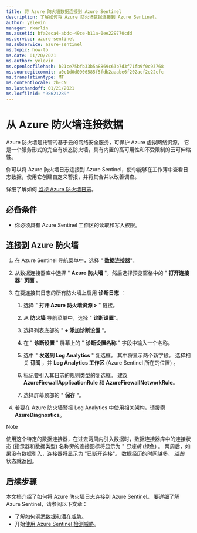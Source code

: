 ```yaml
---
title: 将 Azure 防火墙数据连接到 Azure Sentinel
description: 了解如何将 Azure 防火墙数据连接到 Azure Sentinel。
author: yelevin
manager: rkarlin
ms.assetid: bfa2eca4-abdc-49ce-b11a-0ee229770cdd
ms.service: azure-sentinel
ms.subservice: azure-sentinel
ms.topic: how-to
ms.date: 01/20/2021
ms.author: yelevin
ms.openlocfilehash: b21ce75bfb33b5a8869c63b7d3f71fb9f0c93768
ms.sourcegitcommit: a0c1d0d0906585f5fdb2aaabe6f202acf2e22cfc
ms.translationtype: MT
ms.contentlocale: zh-CN
ms.lasthandoff: 01/21/2021
ms.locfileid: "98621289"
---
```

# <a name="connect-data-from-azure-firewall"></a>从 Azure 防火墙连接数据

Azure 防火墙是托管的基于云的网络安全服务，可保护 Azure 虚拟网络资源。 它是一个服务形式的完全有状态防火墙，具有内置的高可用性和不受限制的云可伸缩性。 

你可以将 Azure 防火墙日志连接到 Azure Sentinel，使你能够在工作簿中查看日志数据，使用它创建自定义警报，并将其合并以改善调查。

详细了解如何 [监视 Azure 防火墙日志](../firewall/firewall-diagnostics.md)。

## <a name="prerequisites"></a>必备条件

- 你必须具有 Azure Sentinel 工作区的读取和写入权限。

## <a name="connect-to-azure-firewall"></a>连接到 Azure 防火墙
    
1. 在 Azure Sentinel 导航菜单中，选择 " **数据连接器**"。

1. 从数据连接器库中选择 " **Azure 防火墙** "，然后选择预览窗格中的 " **打开连接器" 页面**  。

1. 在要连接其日志的所有防火墙上启用 **诊断日志** ：

    1. 选择 " **打开 Azure 防火墙资源 >** " 链接。

    1. 从 **防火墙** 导航菜单中，选择 " **诊断设置**"。

    1. 选择列表底部的 " **+ 添加诊断设置** "。

    1. 在 " **诊断设置** " 屏幕上的 "  **诊断设置名称** " 字段中输入一个名称。
    
    1. 选中 " **发送到 Log Analytics** " 复选框。 其中将显示两个新字段。 选择相关 **订阅** ，并 **Log Analytics 工作区** (Azure Sentinel 所在的位置) 。

    1. 标记要引入其日志的规则类型的复选框。 建议 **AzureFirewallApplicationRule** 和 **AzureFirewallNetworkRule**。

    1. 选择屏幕顶部的 " **保存** "。

1. 若要在 Azure 防火墙警报 Log Analytics 中使用相关架构，请搜索 **AzureDiagnostics**。

> [!NOTE]
>
> 使用这个特定的数据连接器，在过去两周内引入数据时，数据连接器库中的连接状态 (指示器和数据类型) 名称旁的连接图标将显示为 " *已连接* (绿色) 。 两周后，如果没有数据引入，连接器将显示为 "已断开连接"。 数据经历的时间越多， *连接* 状态就返回。

## <a name="next-steps"></a>后续步骤
本文档介绍了如何将 Azure 防火墙日志连接到 Azure Sentinel。 要详细了解 Azure Sentinel，请参阅以下文章：
- 了解如何[洞悉数据和潜在威胁](quickstart-get-visibility.md)。
- 开始[使用 Azure Sentinel 检测威胁](tutorial-detect-threats-built-in.md)。